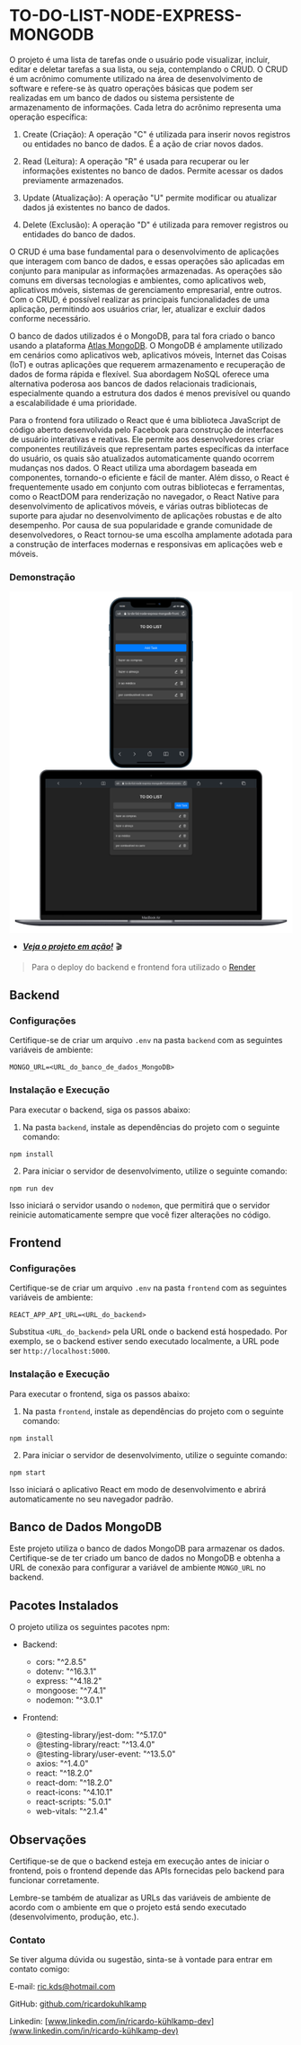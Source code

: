 # TO-DO-LIST-NODE-EXPRESS-MONGODB

O projeto é uma lista de tarefas onde o usuário pode visualizar, incluir, editar e deletar tarefas a sua lista, ou seja, contemplando o CRUD.
O CRUD é um acrônimo comumente utilizado na área de desenvolvimento de software e refere-se às quatro operações básicas que podem ser realizadas em um banco de dados ou sistema persistente de armazenamento de informações. Cada letra do acrônimo representa uma operação específica:

1.  Create (Criação): A operação "C" é utilizada para inserir novos registros ou entidades no banco de dados. É a ação de criar novos dados.

2.  Read (Leitura): A operação "R" é usada para recuperar ou ler informações existentes no banco de dados. Permite acessar os dados previamente armazenados.

3.  Update (Atualização): A operação "U" permite modificar ou atualizar dados já existentes no banco de dados.

4.  Delete (Exclusão): A operação "D" é utilizada para remover registros ou entidades do banco de dados.

O CRUD é uma base fundamental para o desenvolvimento de aplicações que interagem com banco de dados, e essas operações são aplicadas em conjunto para manipular as informações armazenadas. As operações são comuns em diversas tecnologias e ambientes, como aplicativos web, aplicativos móveis, sistemas de gerenciamento empresarial, entre outros. Com o CRUD, é possível realizar as principais funcionalidades de uma aplicação, permitindo aos usuários criar, ler, atualizar e excluir dados conforme necessário.

O banco de dados utilizados é o MongoDB, para tal fora criado o banco usando a plataforma [Atlas MongoDB](https://www.mongodb.com/atlas/database). O MongoDB é amplamente utilizado em cenários como aplicativos web, aplicativos móveis, Internet das Coisas (IoT) e outras aplicações que requerem armazenamento e recuperação de dados de forma rápida e flexível. Sua abordagem NoSQL oferece uma alternativa poderosa aos bancos de dados relacionais tradicionais, especialmente quando a estrutura dos dados é menos previsível ou quando a escalabilidade é uma prioridade.

Para o frontend fora utilizado o React que é uma biblioteca JavaScript de código aberto desenvolvida pelo Facebook para construção de interfaces de usuário interativas e reativas. Ele permite aos desenvolvedores criar componentes reutilizáveis que representam partes específicas da interface do usuário, os quais são atualizados automaticamente quando ocorrem mudanças nos dados. O React utiliza uma abordagem baseada em componentes, tornando-o eficiente e fácil de manter. Além disso, o React é frequentemente usado em conjunto com outras bibliotecas e ferramentas, como o ReactDOM para renderização no navegador, o React Native para desenvolvimento de aplicativos móveis, e várias outras bibliotecas de suporte para ajudar no desenvolvimento de aplicações robustas e de alto desempenho. Por causa de sua popularidade e grande comunidade de desenvolvedores, o React tornou-se uma escolha amplamente adotada para a construção de interfaces modernas e responsivas em aplicações web e móveis.

### __Demonstração__

<center>
<div style="background-color: white; display: inline-block; padding: 10px;">
  <img src="./images/to-do-mobile.png" alt="macbook" style="width: 150px;" />
  <img src="./images/to-do-macbook.png" alt="mobile" style="width: 500px;" />
</div>
</center>

- [___Veja o projeto em ação!___](https://to-do-list-node-express-mongodb-frontend.onrender.com/) 🎬

> Para o deploy do backend e frontend fora utilizado o [Render](https://render.com/)



## Backend

### Configurações

Certifique-se de criar um arquivo `.env` na pasta `backend` com as seguintes variáveis de ambiente:
```
MONGO_URL=<URL_do_banco_de_dados_MongoDB>
```

### Instalação e Execução

Para executar o backend, siga os passos abaixo:

1. Na pasta `backend`, instale as dependências do projeto com o seguinte comando:
```
npm install
```
2. Para iniciar o servidor de desenvolvimento, utilize o seguinte comando:
```
npm run dev
```

Isso iniciará o servidor usando o `nodemon`, que permitirá que o servidor reinicie automaticamente sempre que você fizer alterações no código.

## Frontend

### Configurações

Certifique-se de criar um arquivo `.env` na pasta `frontend` com as seguintes variáveis de ambiente:
```
REACT_APP_API_URL=<URL_do_backend>
```

Substitua `<URL_do_backend>` pela URL onde o backend está hospedado. Por exemplo, se o backend estiver sendo executado localmente, a URL pode ser `http://localhost:5000`.

### Instalação e Execução

Para executar o frontend, siga os passos abaixo:

1. Na pasta `frontend`, instale as dependências do projeto com o seguinte comando:
```
npm install
```


2. Para iniciar o servidor de desenvolvimento, utilize o seguinte comando:
```
npm start
```

Isso iniciará o aplicativo React em modo de desenvolvimento e abrirá automaticamente no seu navegador padrão.

## Banco de Dados MongoDB

Este projeto utiliza o banco de dados MongoDB para armazenar os dados. Certifique-se de ter criado um banco de dados no MongoDB e obtenha a URL de conexão para configurar a variável de ambiente `MONGO_URL` no backend.

## Pacotes Instalados

O projeto utiliza os seguintes pacotes npm:

- Backend:
  - cors: "^2.8.5"
  - dotenv: "^16.3.1"
  - express: "^4.18.2"
  - mongoose: "^7.4.1"
  - nodemon: "^3.0.1"

- Frontend:
  - @testing-library/jest-dom: "^5.17.0"
  - @testing-library/react: "^13.4.0"
  - @testing-library/user-event: "^13.5.0"
  - axios: "^1.4.0"
  - react: "^18.2.0"
  - react-dom: "^18.2.0"
  - react-icons: "^4.10.1"
  - react-scripts: "5.0.1"
  - web-vitals: "^2.1.4"

## Observações

Certifique-se de que o backend esteja em execução antes de iniciar o frontend, pois o frontend depende das APIs fornecidas pelo backend para funcionar corretamente.

Lembre-se também de atualizar as URLs das variáveis de ambiente de acordo com o ambiente em que o projeto está sendo executado (desenvolvimento, produção, etc.).

### __Contato__
Se tiver alguma dúvida ou sugestão, sinta-se à vontade para entrar em contato comigo:

E-mail: <ric.kds@hotmail.com>

GitHub: [github.com/ricardokuhlkamp](https://github.com/ricardokuhlkamp)

Linkedin: [www.linkedin.com/in/ricardo-kühlkamp-dev](www.linkedin.com/in/ricardo-kühlkamp-dev)